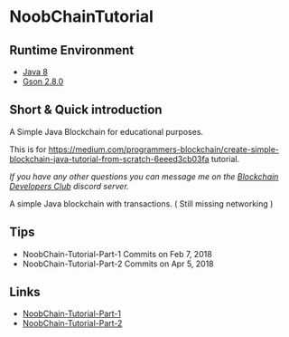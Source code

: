 # NoobChainTutorial

## Runtime Environment
- [Java 8](http://www.oracle.com/technetwork/java/javase/downloads/jdk8-downloads-2133151.html)
- [Gson 2.8.0](https://github.com/google/gson)

## Short & Quick introduction
A Simple Java Blockchain for educational purposes.

This is for https://medium.com/programmers-blockchain/create-simple-blockchain-java-tutorial-from-scratch-6eeed3cb03fa tutorial. 

*If you have any other questions you can message me on the [Blockchain Developers Club](https://discord.gg/ZsyQqyk) discord server.*

A simple Java blockchain with transactions. ( Still missing networking )

## Tips
- NoobChain-Tutorial-Part-1 Commits on Feb 7, 2018
- NoobChain-Tutorial-Part-2 Commits on Apr 5, 2018

## Links
- [NoobChain-Tutorial-Part-1](https://github.com/CryptoKass/NoobChain-Tutorial-Part-1)
- [NoobChain-Tutorial-Part-2](https://github.com/CryptoKass/NoobChain-Tutorial-Part-2)
